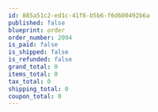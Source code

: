 ```yaml
---
id: 885a51c2-ed1c-41f8-b5b6-f6d600492b6a
published: false
blueprint: order
order_number: 2094
is_paid: false
is_shipped: false
is_refunded: false
grand_total: 0
items_total: 0
tax_total: 0
shipping_total: 0
coupon_total: 0
---
```

